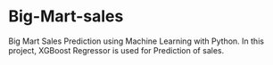 # Big-Mart-sales
Big Mart Sales Prediction using Machine Learning with Python. In this project, XGBoost Regressor is used for Prediction of sales.
